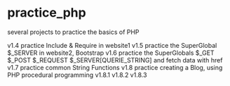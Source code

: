 # practice_php
several projects to practice the basics of PHP

v1.4 practice Include & Require in website1
v1.5 practice the SuperGlobal $_SERVER in website2, Bootstrap 
v1.6 practice the SuperGlobals $_GET $_POST $_REQUEST $_SERVER[QUERIE_STRING] and fetch data with href 
v1.7 practice common String Functions
v1.8 practice creating a Blog, using PHP procedural programming
     v1.8.1 v1.8.2 v1.8.3